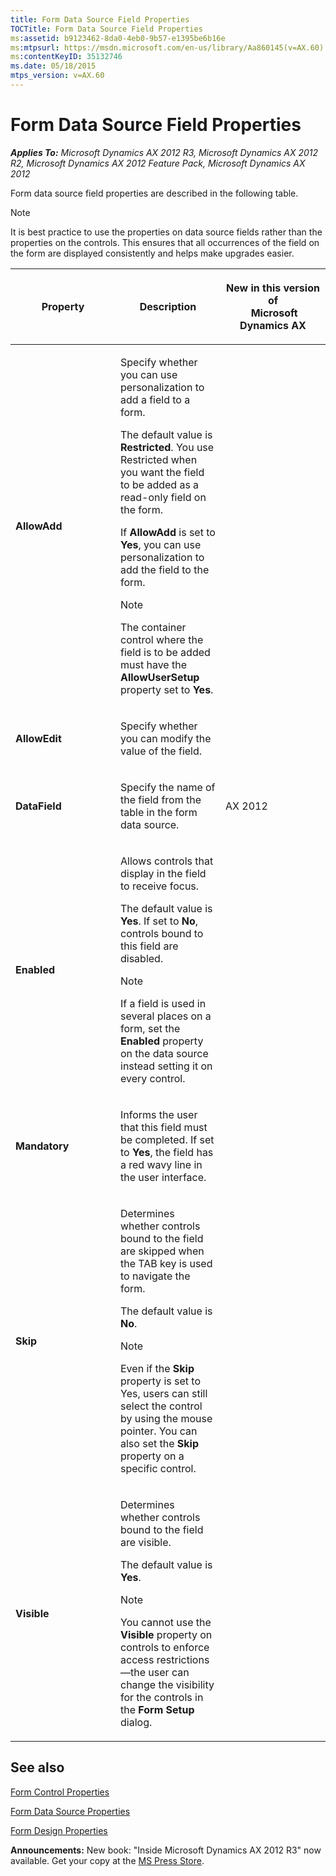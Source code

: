 ```yaml
---
title: Form Data Source Field Properties
TOCTitle: Form Data Source Field Properties
ms:assetid: b9123462-8da0-4eb0-9b57-e1395be6b16e
ms:mtpsurl: https://msdn.microsoft.com/en-us/library/Aa860145(v=AX.60)
ms:contentKeyID: 35132746
ms.date: 05/18/2015
mtps_version: v=AX.60
---
```


# Form Data Source Field Properties 


_**Applies To:** Microsoft Dynamics AX 2012 R3, Microsoft Dynamics AX 2012 R2, Microsoft Dynamics AX 2012 Feature Pack, Microsoft Dynamics AX 2012_

Form data source field properties are described in the following table.


> [!NOTE]
> <P>It is best practice to use the properties on data source fields rather than the properties on the controls. This ensures that all occurrences of the field on the form are displayed consistently and helps make upgrades easier.</P>



<table>
<colgroup>
<col style="width: 33%" />
<col style="width: 33%" />
<col style="width: 33%" />
</colgroup>
<thead>
<tr class="header">
<th><p>Property</p></th>
<th><p>Description</p></th>
<th><p>New in this version of<br />
 Microsoft Dynamics AX</p></th>
</tr>
</thead>
<tbody>
<tr class="odd">
<td><p><strong>AllowAdd</strong></p></td>
<td><p>Specify whether you can use personalization to add a field to a form.</p>
<p>The default value is <strong>Restricted</strong>. You use Restricted when you want the field to be added as a read-only field on the form.</p>
<p>If <strong>AllowAdd</strong> is set to <strong>Yes</strong>, you can use personalization to add the field to the form.</p>

> [!note]  
> <P>The container control where the field is to be added must have the <strong>AllowUserSetup</strong> property set to <strong>Yes</strong>.</P>

</td>
<td><p></p></td>
</tr>
<tr class="even">
<td><p><strong>AllowEdit</strong></p></td>
<td><p>Specify whether you can modify the value of the field.</p></td>
<td><p></p></td>
</tr>
<tr class="odd">
<td><p><strong>DataField</strong></p></td>
<td><p>Specify the name of the field from the table in the form data source.</p></td>
<td><p>AX 2012</p></td>
</tr>
<tr class="even">
<td><p><strong>Enabled</strong></p></td>
<td><p>Allows controls that display in the field to receive focus.</p>
<p>The default value is <strong>Yes</strong>. If set to <strong>No</strong>, controls bound to this field are disabled.</p>

> [!note]  
> <P>If a field is used in several places on a form, set the <strong>Enabled</strong> property on the data source instead setting it on every control.</P>

</td>
<td><p></p></td>
</tr>
<tr class="odd">
<td><p><strong>Mandatory</strong></p></td>
<td><p>Informs the user that this field must be completed. If set to <strong>Yes</strong>, the field has a red wavy line in the user interface.</p></td>
<td><p></p></td>
</tr>
<tr class="even">
<td><p><strong>Skip</strong></p></td>
<td><p>Determines whether controls bound to the field are skipped when the TAB key is used to navigate the form.</p>
<p>The default value is <strong>No</strong>.</p>

> [!note]  
> <P>Even if the <strong>Skip</strong> property is set to Yes, users can still select the control by using the mouse pointer. You can also set the <strong>Skip</strong> property on a specific control.</P>

</td>
<td><p></p></td>
</tr>
<tr class="odd">
<td><p><strong>Visible</strong></p></td>
<td><p>Determines whether controls bound to the field are visible.</p>
<p>The default value is <strong>Yes</strong>.</p>

> [!note]  
> <P>You cannot use the <strong>Visible</strong> property on controls to enforce access restrictions—the user can change the visibility for the controls in the <strong>Form Setup</strong> dialog.</P>

</td>
<td><p></p></td>
</tr>
</tbody>
</table>


## See also

[Form Control Properties](form-control-properties.md)

[Form Data Source Properties](form-data-source-properties.md)

[Form Design Properties](form-design-properties.md)

  
**Announcements:** New book: "Inside Microsoft Dynamics AX 2012 R3" now available. Get your copy at the [MS Press Store](https://www.microsoftpressstore.com/store/inside-microsoft-dynamics-ax-2012-r3-9780735685109).

